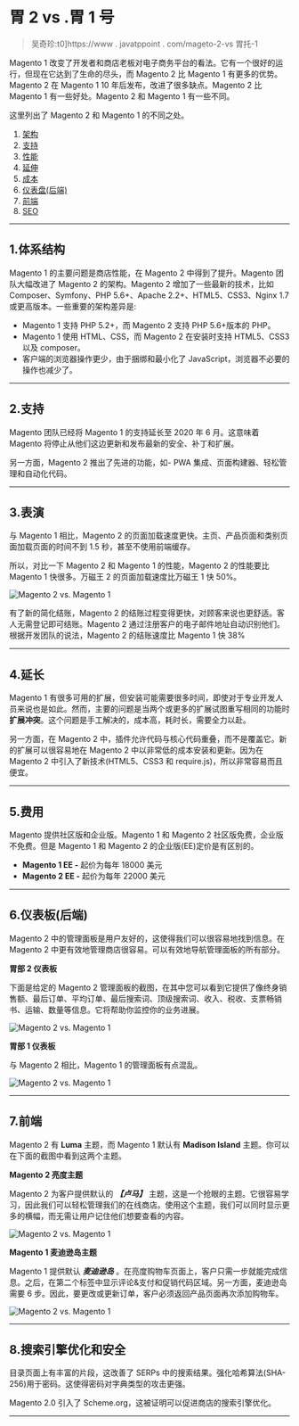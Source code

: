 # 胃 2 vs .胃 1 号

> 吴奇珍:t0]https://www . javatppoint . com/mageto-2-vs 胃托-1

Magento 1 改变了开发者和商店老板对电子商务平台的看法。它有一个很好的运行，但现在它达到了生命的尽头，而 Magento 2 比 Magento 1 有更多的优势。Magento 2 在 Magento 1 10 年后发布，改进了很多缺点。Magento 2 比 Magento 1 有一些好处。Magento 2 和 Magento 1 有一些不同。

这里列出了 Magento 2 和 Magento 1 的不同之处。

1.  [架构](#Architecture)
2.  [支持](#Support)
3.  [性能](#Performance)
4.  [延伸](#Extension)
5.  [成本](#Cost)
6.  [仪表盘(后端)](#Dashboard)
7.  [前端](#Frontend)
8.  [SEO](#SEO)

* * *

## 1.体系结构

Magento 1 的主要问题是商店性能，在 Magento 2 中得到了提升。Magento 团队大幅改进了 Magento 2 的架构。Magento 2 增加了一些最新的技术，比如 Composer、Symfony、PHP 5.6+、Apache 2.2+、HTML5、CSS3、Nginx 1.7 或更高版本。一些重要的架构差异是:

*   Magento 1 支持 PHP 5.2+，而 Magento 2 支持 PHP 5.6+版本的 PHP。
*   Magento 1 使用 HTML、CSS，而 Magento 2 在安装时支持 HTML5、CSS3 以及 composer。
*   客户端的浏览器操作更少，由于捆绑和最小化了 JavaScript，浏览器不必要的操作也减少了。

* * *

## 2.支持

Magento 团队已经将 Magento 1 的支持延长至 2020 年 6 月。这意味着 Magento 将停止从他们这边更新和发布最新的安全、补丁和扩展。

另一方面，Magento 2 推出了先进的功能，如- PWA 集成、页面构建器、轻松管理和自动化代码。

* * *

## 3.表演

与 Magento 1 相比，Magento 2 的页面加载速度更快。主页、产品页面和类别页面加载页面的时间不到 1.5 秒，甚至不使用前端缓存。

所以，对比一下 Magento 2 和 Magento 1 的性能，Magento 2 的性能要比 Magento 1 快很多。万磁王 2 的页面加载速度比万磁王 1 快 50%。

![Magento 2 vs. Magento 1](img/2299c65e0922f4184c1ad146f3736c28.png)

有了新的简化结账，Magento 2 的结账过程变得更快，对顾客来说也更舒适。客人无需登记即可结账。Magento 2 通过注册客户的电子邮件地址自动识别他们。根据开发团队的说法，Magento 2 的结账速度比 Magento 1 快 38%

* * *

## 4.延长

Magento 1 有很多可用的扩展，但安装可能需要很多时间，即使对于专业开发人员来说也是如此。然而，主要的问题是当两个或更多的扩展试图重写相同的功能时**扩展冲突**。这个问题是手工解决的，成本高，耗时长，需要全力以赴。

另一方面，在 Magento 2 中，插件允许代码与核心代码重叠，而不是覆盖它。新的扩展可以很容易地在 Magento 2 中以非常低的成本安装和更新。因为在 Magento 2 中引入了新技术(HTML5、CSS3 和 require.js)，所以非常容易而且便宜。

* * *

## 5.费用

Magento 提供社区版和企业版。Magento 1 和 Magento 2 社区版免费，企业版不免费。但是 Magento 1 和 Magento 2 的企业版(EE)定价是有区别的。

*   **Magento 1 EE -** 起价为每年 18000 美元
*   **Magento 2 EE -** 起价为每年 22000 美元

* * *

## 6.仪表板(后端)

Magento 2 中的管理面板是用户友好的，这使得我们可以很容易地找到信息。在 Magento 2 中更有效地管理商店很容易。可以有效地导航管理面板的所有部分。

**胃部 2 仪表板**

下面是给定的 Magento 2 管理面板的截图，在其中您可以看到它提供了像终身销售额、最后订单、平均订单、最后搜索词、顶级搜索词、收入、税收、支票畅销书、运输、数量等信息。它将帮助你监控你的业务进展。

![Magento 2 vs. Magento 1](img/9a79b9873639c8135b61ad4470137c2f.png)

**胃部 1 仪表板**

与 Magento 2 相比，Magento 1 的管理面板有点混乱。

![Magento 2 vs. Magento 1](img/afc34ba8cc49812f1d2deec3767b2d5e.png)

* * *

## 7.前端

Magento 2 有 **Luma** 主题，而 Magento 1 默认有 **Madison Island** 主题。你可以在下面的截图中看到这两个主题。

**Magento 2 亮度主题**

Magento 2 为客户提供默认的 ***【卢马】*** 主题，这是一个抢眼的主题。它很容易学习，因此我们可以轻松管理我们的在线商店。使用这个主题，我们可以同时显示更多的横幅，而无需让用户记住他们想要查看的内容。

![Magento 2 vs. Magento 1](img/89db3a82172e45b3734b26064f11b3cf.png)

**Magento 1 麦迪逊岛主题**

Magento 1 提供默认 ***麦迪逊岛*** 。在亮度购物车页面上，客户只需一步就能完成信息。之后，在第二个标签中显示评论&支付和促销代码区域。另一方面，麦迪逊岛需要 6 步。因此，要更改或更新订单，客户必须返回产品页面再次添加购物车。

![Magento 2 vs. Magento 1](img/9059a400df77aabe38d47c58051ba5b5.png)

* * *

## 8.搜索引擎优化和安全

目录页面上有丰富的片段，这改善了 SERPs 中的搜索结果。强化哈希算法(SHA-256)用于密码。这使得密码对字典类型的攻击更强。

Magento 2.0 引入了 Scheme.org，这被证明可以促进商店的搜索引擎优化。

* * *